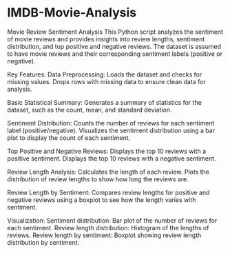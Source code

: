 # IMDB-Movie-Analysis

Movie Review Sentiment Analysis
This Python script analyzes the sentiment of movie reviews and provides insights into review lengths, sentiment distribution, and top positive and negative reviews. The dataset is assumed to have movie reviews and their corresponding sentiment labels (positive or negative).

Key Features:
Data Preprocessing:
Loads the dataset and checks for missing values.
Drops rows with missing data to ensure clean data for analysis.

Basic Statistical Summary:
Generates a summary of statistics for the dataset, such as the count, mean, and standard deviation.

Sentiment Distribution:
Counts the number of reviews for each sentiment label (positive/negative).
Visualizes the sentiment distribution using a bar plot to display the count of each sentiment.

Top Positive and Negative Reviews:
Displays the top 10 reviews with a positive sentiment.
Displays the top 10 reviews with a negative sentiment.

Review Length Analysis:
Calculates the length of each review.
Plots the distribution of review lengths to show how long the reviews are.

Review Length by Sentiment:
Compares review lengths for positive and negative reviews using a boxplot to see how the length varies with sentiment.

Visualization:
Sentiment distribution: Bar plot of the number of reviews for each sentiment.
Review length distribution: Histogram of the lengths of reviews.
Review length by sentiment: Boxplot showing review length distribution by sentiment.
